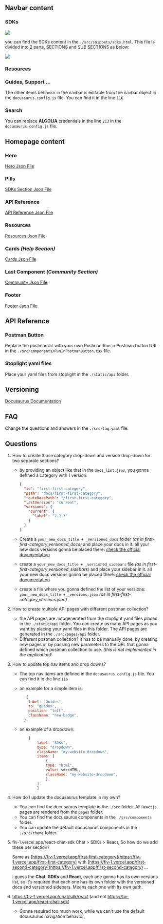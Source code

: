 ## Navbar content

### SDKs 

![](./assets/Screenshot%20from%202023-08-02%2016-04-31.png)

you can find the SDKs content in the `./src/snippets/sdks.html`. This file is divided into 2 parts, SECTIONS and SUB SECTIONS as below:

![](./assets/navbar_sdks.png)

### Resources

### Guides, Support ...

The other items behavior in the navbar is editable from the navbar object in the `docusaurus.config.js` file. You can find it in the line `116`

### Search

You can replace **ALGOLIA** credentials in the line `213` in the `docusaurus.config.js` file.

## Homepage content

### Hero

[Hero Json File](./src/data/hero.json)

### Pills

[SDKs Section Json File](./src/data/sdks.json)

### API Reference

[API Reference Json File](./src/data/api-reference.json)

### Resources

[Resources Json File](./src/data/resources.json)

### Cards _(Help Section)_

[Cards Json File](./src/data/help.json)

### Last Component _(Community Section)_

[Community Json File](./src/data/community.json)

### Footer

[Footer Json File](./src/data/footer.json)

## API Reference

### Postman Button

Replace the postmanUrl with your own Postman Run in Postman button URL in the `./src/components/RunInPostmanButton.tsx` file.

### Stoplight yaml files

Place your yaml files from stoplight in the `./static/api` folder.

## Versioning

[Docusaurus Documentation](https://docusaurus.io/docs/versioning)

## FAQ

Change the questions and answers in the `./src/faq.yaml` file.

## Questions

1. How to create those category drop-down and version drop-down for two separate sections?

   - by providing an object like that in the `docs_list.json`, you gonna defined a category with 1 version:

     ```json
     {
       "id": "first-first-category",
       "path": "docs/first-first-category",
       "routeBasePath": "/first-first-category",
       "lastVersion": "current",
       "versions": {
         "current": {
           "label": "2.2.3"
         }
       }
     }
     ```

   - Create a `your_new_docs_title + _versioned_docs` folder _(as in first-first-category_versioned_docs)_ and place your docs in it. all your new docs versions gonna be placed there: [check the official documentation](https://docusaurus.io/docs/versioning)
   - create a `your_new_docs_title + _versioned_sidebars` file _(as in first-first-category_versioned_sidebars)_ and place your sidebar in it. all your new docs versions gonna be placed there: [check the official documentation](https://docusaurus.io/docs/versioning)
   - create a file where you gonna defined the list of your versions: `your_new_docs_title + _versions.json` _(as in first-first-category_versions.json)_

2. How to create multiple API pages with different postman collection?

   - the API pages are autogenerated from the stoplight yaml files placed in the `./static/api` folder. You can create as many API pages as you want by placing your yaml files in this folder. The API pages are generated in the `./src/pages/api` folder.
   - Different postman collection? It has to be manually done, by creating new pages or by passing new parameters to the URL that gonna defined which postman collection to use. _(this is not implemented in the application)_!

3. How to update top nav items and drop downs?

   - The top nav items are defined in the `docusaurus.config.js` file. You can find it in the line `116`
   - an example for a simple item is:

     ```js
        {
         label: "Guides",
         to: "guides",
         position: "left",
         className: "new-badge",
       },
     ```

   - an example of a dropdown:

     ```js
         {
             label: "SDKs",
             type: "dropdown",
             className: "my-website-dropdown",
             items: [
                 {
                 type: "html",
                 value: sdksHTML,
                 className: "my-website-dropdown",
                 },
             ],
             }
     ```

4. How do I update the docusaurus template in my own?

   - You can find the docusaurus template in the `./src` folder. All `Reactjs` pages are rendered from the `pages` folder.
   - You can find the docusaurus components in the `./src/components` folder.
   - You can update the default docusaurus components in the `./src/theme` folder.

5. fiv-1.vercel.app/react-chat-sdk Chat &gt; SDKs &gt; React, So how do we add these per section?

   Same as [https://fiv-1.vercel.app/first-first-category](https://fiv-1.vercel.app/first-first-category) with
   [https://fiv-1.vercel.app/first-second-category](https://fiv-1.vercel.app/first-second-category) ...

   I guess the **Chat**, **SDKs** and **React**, each one gonna has its own versions list, so it's required that each one has its own folder with the versioned docs and versioned sidebars. Means each one with its own path.

6. https://fiv-1.vercel.app/chat/sdk/react (and not https://fiv-1.vercel.app/react-chat-sdk)

   - Gonna required too much work, while we can't use the default docusaurus navigation behavior,
